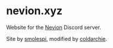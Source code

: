 # nevion.xyz

Website for the [Nevion][1] Discord server. 

Site by [smolespi][2], modified by [coldarchie][3].

[1]: https://nevion.xyz "Nevion"
[2]: https://espi.xyz "Espi"
[3]: https://coldarchie.me "coldarchie"
